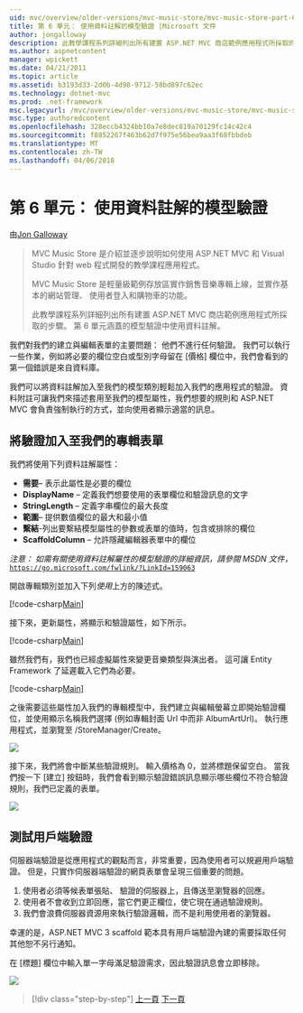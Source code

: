 ```yaml
---
uid: mvc/overview/older-versions/mvc-music-store/mvc-music-store-part-6
title: 第 6 單元： 使用資料註解的模型驗證 |Microsoft 文件
author: jongalloway
description: 此教學課程系列詳細列出所有建置 ASP.NET MVC 商店範例應用程式所採取的步驟。 第 6 單元涵蓋 V 模型使用資料註解...
ms.author: aspnetcontent
manager: wpickett
ms.date: 04/21/2011
ms.topic: article
ms.assetid: b3193d33-2d0b-4d98-9712-58bd897c62ec
ms.technology: dotnet-mvc
ms.prod: .net-framework
msc.legacyurl: /mvc/overview/older-versions/mvc-music-store/mvc-music-store-part-6
msc.type: authoredcontent
ms.openlocfilehash: 328eccb4324bb10a7e8dec819a70129fc14c42c4
ms.sourcegitcommit: f8852267f463b62d7f975e56bea9aa3f68fbbdeb
ms.translationtype: MT
ms.contentlocale: zh-TW
ms.lasthandoff: 04/06/2018
---
```

<a name="part-6-using-data-annotations-for-model-validation"></a>第 6 單元： 使用資料註解的模型驗證
====================
由[Jon Galloway](https://github.com/jongalloway)

> MVC Music Store 是介紹並逐步說明如何使用 ASP.NET MVC 和 Visual Studio 針對 web 程式開發的教學課程應用程式。  
>   
> MVC Music Store 是輕量級範例存放區實作銷售音樂專輯上線，並實作基本的網站管理、 使用者登入和購物車的功能。  
>   
> 此教學課程系列詳細列出所有建置 ASP.NET MVC 商店範例應用程式所採取的步驟。 第 6 單元涵蓋的模型驗證中使用資料註解。


我們對我們的建立與編輯表單的主要問題： 他們不進行任何驗證。 我們可以執行一些作業，例如將必要的欄位空白或型別字母留在 [價格] 欄位中，我們會看到的第一個錯誤是來自資料庫。

我們可以將資料註解加入至我們的模型類別輕鬆加入我們的應用程式的驗證。 資料附註可讓我們來描述套用至我們的模型屬性，我們想要的規則和 ASP.NET MVC 會負責強制執行的方式，並向使用者顯示適當的訊息。

## <a name="adding-validation-to-our-album-forms"></a>將驗證加入至我們的專輯表單

我們將使用下列資料註解屬性：

- **需要**– 表示此屬性是必要的欄位
- **DisplayName** – 定義我們想要使用的表單欄位和驗證訊息的文字
- **StringLength** – 定義字串欄位的最大長度
- **範圍**– 提供數值欄位的最大和最小值
- **繫結**-列出要繫結模型屬性的參數或表單的值時，包含或排除的欄位
- **ScaffoldColumn** – 允許隱藏編輯器表單中的欄位

*注意： 如需有關使用資料註解屬性的模型驗證的詳細資訊，請參閱 MSDN 文件，*[`https://go.microsoft.com/fwlink/?LinkId=159063`](https://go.microsoft.com/fwlink/?LinkId=159063)

開啟專輯類別並加入下列*使用*上方的陳述式。

[!code-csharp[Main](mvc-music-store-part-6/samples/sample1.cs)]

接下來，更新屬性，將顯示和驗證屬性，如下所示。

[!code-csharp[Main](mvc-music-store-part-6/samples/sample2.cs)]

雖然我們有，我們也已經虛擬屬性來變更音樂類型與演出者。 這可讓 Entity Framework 了延遲載入它們為必要。

[!code-csharp[Main](mvc-music-store-part-6/samples/sample3.cs)]

之後需要這些屬性加入我們的專輯模型中，我們建立與編輯螢幕立即開始驗證欄位，並使用顯示名稱我們選擇 (例如專輯封面 Url 中而非 AlbumArtUrl)。 執行應用程式，並瀏覽至 /StoreManager/Create。

![](mvc-music-store-part-6/_static/image1.png)

接下來，我們將會中斷某些驗證規則。 輸入價格為 0，並將標題保留空白。 當我們按一下 [建立] 按鈕時，我們會看到顯示驗證錯誤訊息顯示哪些欄位不符合驗證規則，我們已定義的表單。

![](mvc-music-store-part-6/_static/image2.png)

## <a name="testing-the-client-side-validation"></a>測試用戶端驗證

伺服器端驗證是從應用程式的觀點而言，非常重要，因為使用者可以規避用戶端驗證。 但是，只實作伺服器端驗證的網頁表單會呈現三個重要的問題。

1. 使用者必須等候表單張貼、 驗證的伺服器上，且傳送至瀏覽器的回應。
2. 使用者不會收到立即回應，當它們更正欄位，使它現在通過驗證規則。
3. 我們會浪費伺服器資源用來執行驗證邏輯，而不是利用使用者的瀏覽器。

幸運的是，ASP.NET MVC 3 scaffold 範本具有用戶端驗證內建的需要採取任何其他恕不另行通知。

在 [標題] 欄位中輸入單一字母滿足驗證需求，因此驗證訊息會立即移除。

![](mvc-music-store-part-6/_static/image3.png)


> [!div class="step-by-step"]
> [上一頁](mvc-music-store-part-5.md)
> [下一頁](mvc-music-store-part-7.md)
